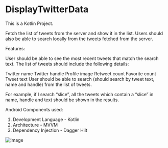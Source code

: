 # DisplayTwitterData

This is a Kotlin Project.

Fetch the list of tweets from the server and show it in the list. Users should also be able to search locally from the tweets fetched from the server.

Features:

User should be able to see the most recent tweets that match the search text. The list of tweets should include the following details:

Twitter name
Twitter handle
Profile image
Retweet count
Favorite count
Tweet text
User should be able to search (should search by tweet text, name and handle) from the list of tweets.

For example, if I search “slice”, all the tweets which contain a “slice” in name, handle and text should be shown in the results.

Android Components used:

1. Development Language - Kotlin
2. Architecture - MVVM
3. Dependency Injection - Dagger Hilt

![image](https://user-images.githubusercontent.com/16866972/99192357-70728e00-2798-11eb-970e-51357dae57af.png)


